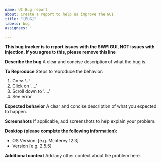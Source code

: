 ```yaml
---
name: UI Bug report
about: Create a report to help us improve the GUI
title: "[BUG]"
labels: bug
assignees: ''

---
```


**This bug tracker is to report issues with the SWM GUI, NOT issues with injection. If you agree to this, please remove this line**

**Describe the bug**
A clear and concise description of what the bug is.

**To Reproduce**
Steps to reproduce the behavior:
1. Go to '...'
2. Click on '....'
3. Scroll down to '....'
4. See error

**Expected behavior**
A clear and concise description of what you expected to happen.

**Screenshots**
If applicable, add screenshots to help explain your problem.

**Desktop (please complete the following information):**
 - OS Version: [e.g. Monterey 12.3]
 - Version [e.g. 2.5.5]

**Additional context**
Add any other context about the problem here.
